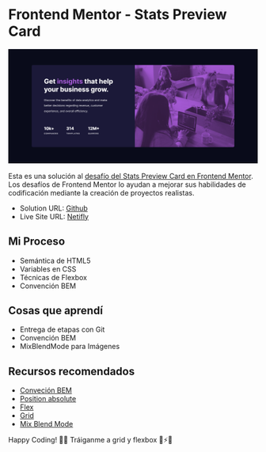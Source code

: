 # Frontend Mentor - Stats Preview Card

![1695170921553](image/README/1695170921553.png)

Esta es una solución al [desafío del Stats Preview Card en Frontend Mentor](https://www.frontendmentor.io/challenges/stats-preview-card-component-8JqbgoU62/hub). Los desafíos de Frontend Mentor lo ayudan a mejorar sus habilidades de codificación mediante la creación de proyectos realistas.

- Solution URL: [Github](https://github.com/ayrtonbolwal/fm-stats-preview-card)
- Live Site URL: [Netifly](https://ayrtonbolwal-stats-preview-card.netlify.app/)

## Mi Proceso

- Semántica de HTML5
- Variables en CSS
- Técnicas de Flexbox
- Convención BEM

## Cosas que aprendí

- Entrega de etapas con Git
- Convención BEM
- MixBlendMode para Imágenes

## Recursos recomendados

- [Conveción BEM](https://www.freecodecamp.org/espanol/news/convenciones-de-nomenclatura-de-css-que-te-ahorraran-horas-de-depuracion/)
- [Position absolute](https://developer.mozilla.org/en-US/docs/Web/CSS/position)
- [Flex](https://developer.mozilla.org/es/docs/Web/CSS/CSS_flexible_box_layout/Basic_concepts_of_flexbox)
- [Grid](https://developer.mozilla.org/es/docs/Web/CSS/grid)
- [Mix Blend Mode](https://www.frontendmentor.io/challenges/stats-preview-card-component-8JqbgoU62/hub)

Happy Coding! 👾🖖
Tráiganme a grid y flexbox 🔨⚡😎
